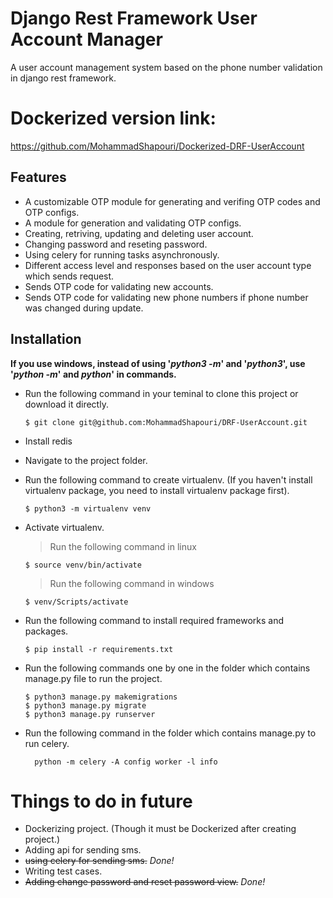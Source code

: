 
# Django Rest Framework User Account Manager

A user account management system based on the phone number validation in django rest framework.

# Dockerized version link:
https://github.com/MohammadShapouri/Dockerized-DRF-UserAccount


## Features
* A customizable OTP module for generating and verifing OTP codes and OTP configs.
* A module for generation and validating OTP configs.
* Creating, retriving, updating and deleting user account.
* Changing password and reseting password.
* Using celery for running tasks asynchronously.
* Different access level and responses based on the user account type which sends request.
* Sends OTP code for validating new accounts.
* Sends OTP code for validating new phone numbers if phone number was changed during update.



## Installation
__If you use windows, instead of using '_python3 -m_' and '_python3_', use '_python -m_' and _python_' in commands.__
* Run the following command in your teminal to clone this project or download it directly.
    ```
    $ git clone git@github.com:MohammadShapouri/DRF-UserAccount.git
    ```
* Install redis

* Navigate to the project folder.

* Run the following command to create virtualenv. (If you haven't install virtualenv package, you need to install virtualenv package first).
    ```
    $ python3 -m virtualenv venv
    ```


* Activate virtualenv.
    > Run the following command in linux
    ```
    $ source venv/bin/activate
    ```
    > Run the following command in windows
    ```
    $ venv/Scripts/activate
    ```


* Run the following command to install required frameworks and packages.
    ```
    $ pip install -r requirements.txt
    ```

* Run the following commands one by one in the folder which contains manage.py file to run the project.
    ```
    $ python3 manage.py makemigrations
    $ python3 manage.py migrate
    $ python3 manage.py runserver
    ```

* Run the following command in the folder which contains manage.py to run celery.
  ```
    python -m celery -A config worker -l info

  ```


# Things to do in future
* Dockerizing project. (Though it must be Dockerized after creating project.)
* Adding api for sending sms.
* ~~using celery for sending sms.~~ _Done!_
* Writing test cases.
* ~~Adding change password and reset password view.~~ _Done!_

